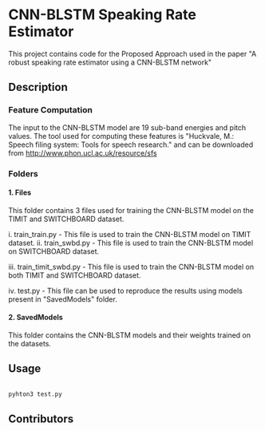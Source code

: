 # CNN-BLSTM Speaking Rate Estimator

This project contains code for the Proposed Approach used in the paper "A robust speaking rate estimator using a CNN-BLSTM network"

## Description



### Feature Computation

The input to the CNN-BLSTM model are 19 sub-band energies and pitch values. The tool used for computing these features is "Huckvale, M.: Speech filing system: Tools for speech research." and can be downloaded from http://www.phon.ucl.ac.uk/resource/sfs

### Folders 

#### 1. Files
This folder contains 3 files used for training the CNN-BLSTM model on the TIMIT and SWITCHBOARD dataset.
  
i.	train_train.py  - This file is used to train the CNN-BLSTM model on TIMIT dataset.
ii.	train_swbd.py  - This file is used to train the CNN-BLSTM model on SWITCHBOARD dataset.

iii.	train_timit_swbd.py - This file is used to train the CNN-BLSTM model on both TIMIT and SWITCHBOARD dataset.

iv. test.py - This file can be used to reproduce the  results using models present in "SavedModels" folder.

#### 2. SavedModels 
This folder contains the CNN-BLSTM models and their weights trained on the datasets.



## Usage

```python

pyhton3 test.py

```

## Contributors
